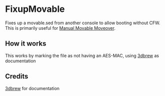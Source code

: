 # FixupMovable
Fixes up a movable.sed from another console to allow booting without CFW. This is primarily useful for [Manual Movable Moveover](https://wiki.hacks.guide/wiki/3DS:Manual_Movable_Moveover).

## How it works
This works by marking the file as not having an AES-MAC, using [3dbrew](https://www.3dbrew.org/wiki/Nand/private/movable.sed) as documentation

## Credits
[3dbrew](https://www.3dbrew.org) for documentation